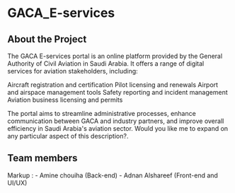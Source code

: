 # GACA_E-services

## About the Project
The GACA E-services portal is an online platform provided by the General Authority of Civil Aviation in Saudi Arabia. It offers a range of digital services for aviation stakeholders, including:

Aircraft registration and certification
Pilot licensing and renewals
Airport and airspace management tools
Safety reporting and incident management
Aviation business licensing and permits

The portal aims to streamline administrative processes, enhance communication between GACA and industry partners, and improve overall efficiency in Saudi Arabia's aviation sector.
Would you like me to expand on any particular aspect of this description?.

## Team members
 Markup : - Amine chouiha (Back-end)
          - Adnan Alshareef (Front-end and UI/UX) 
